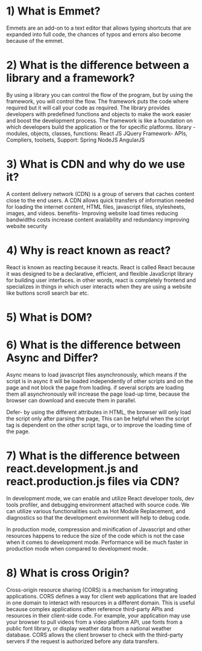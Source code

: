 
# 1) What is Emmet?
Emmets are an add-on to a text editor that allows typing shortcuts that are expanded into full code, the chances of typos and errors also become because of the emmet.

# 2) What is the difference between a library and a framework?
By using a library you can control the flow of the program, but by using the framework, you will control the flow. The framework puts the code where required but it will call your code as required.
	The library provides developers with predefined functions and objects to make the work easier and boost the development process.
The framework is like a foundation on which developers build the application or the for specific platforms.
library - modules, objects, classes, functions: React JS JQuery
Framework- APIs, Compliers, toolsets, Support: Spring NodeJS AngularJS

# 3) What is CDN and why do we use it?
 A content delivery network (CDN) is a group of servers that caches content close to the end users. A CDN allows quick transfers of information needed for loading the internet content, HTML files, javascript files, stylesheets, images, and videos.
benefits-
Improving website load times
reducing bandwidths costs
increase content availability and redundancy
improving website security

# 4) Why is react known as react?
React is known as reacting because it reacts. React is called React because it was designed to be a declarative, efficient, and flexible JavaScript library for building user interfaces. 
in other words, react is completely frontend and specializes in things in which user interacts when they are using a website like buttons scroll search bar etc.

# 5) What is DOM?

# 6) What is the difference between Async and Differ?
Async means to load javascript files asynchronously, which means if the script is in async it will be loaded independently of other scripts and on the page and not block the page from loading.
if several scripts are loading them all asynchronously will increase the page load-up time, because the browser can download and execute them in parallel.
<script async src="script.js"></script>
Defer- by using the different attributes in HTML, the browser will only load the script only after parsing the page, This can be helpful when the script tag is dependent on the other script tags, or to improve the loading time of the page.
<script defer src="script.js"></script>

# 7) What is the difference between react.development.js and react.production.js files via CDN?
In development mode, we can enable and utilize React developer tools, dev tools profiler, and debugging environment attached with source code. We can utilize various functionalities such as Hot Module Replacement, and diagnostics so that the development environment will help to debug code.

In production mode, compression and minification of Javascript and other resources happens to reduce the size of the code which is not the case when it comes to development mode. Performance will be much faster in production mode when compared to development mode.

# 8) What is cross Origin?
   Cross-origin resource sharing (CORS) is a mechanism for integrating applications. CORS defines a way for client web applications that are loaded in one domain to interact with resources in a different domain. This is useful because complex applications often reference third-party APIs and resources in their client-side code. For example, your application may use your browser to pull videos from a video platform API, use fonts from a public font library, or display weather data from a national weather database. CORS allows the client browser to check with the third-party servers if the request is authorized before any data transfers. 


